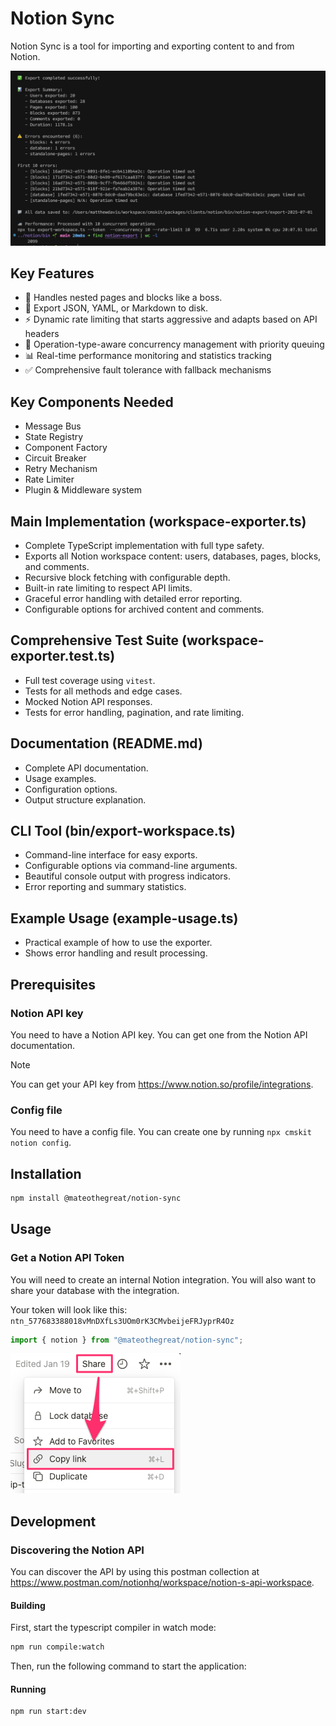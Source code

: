 # Notion Sync

Notion Sync is a tool for importing and exporting content to and from Notion.

![](2025-07-01-11-59-05.png)

## Key Features

- 💯 Handles nested pages and blocks like a boss.
- 💾 Export JSON, YAML, or Markdown to disk.
- ⚡️ Dynamic rate limiting that starts aggressive and adapts based on API headers
- 🔀 Operation-type-aware concurrency management with priority queuing
- 📊 Real-time performance monitoring and statistics tracking
- ✅ Comprehensive fault tolerance with fallback mechanisms

## Key Components Needed

- Message Bus
- State Registry
- Component Factory
- Circuit Breaker
- Retry Mechanism
- Rate Limiter
- Plugin & Middleware system

## Main Implementation (workspace-exporter.ts)

- Complete TypeScript implementation with full type safety.
- Exports all Notion workspace content: users, databases, pages, blocks, and comments.
- Recursive block fetching with configurable depth.
- Built-in rate limiting to respect API limits.
- Graceful error handling with detailed error reporting.
- Configurable options for archived content and comments.

## Comprehensive Test Suite (workspace-exporter.test.ts)

- Full test coverage using `vitest`.
- Tests for all methods and edge cases.
- Mocked Notion API responses.
- Tests for error handling, pagination, and rate limiting.

## Documentation (README.md)

- Complete API documentation.
- Usage examples.
- Configuration options.
- Output structure explanation.

## CLI Tool (bin/export-workspace.ts)

- Command-line interface for easy exports.
- Configurable options via command-line arguments.
- Beautiful console output with progress indicators.
- Error reporting and summary statistics.

## Example Usage (example-usage.ts)

- Practical example of how to use the exporter.
- Shows error handling and result processing.

## Prerequisites

### Notion API key

You need to have a Notion API key. You can get one from the Notion API documentation.

> [!NOTE]
> You can get your API key from <https://www.notion.so/profile/integrations>.

### Config file

You need to have a config file. You can create one by running `npx cmskit notion config`.

## Installation

```bash
npm install @mateothegreat/notion-sync
```

## Usage

### Get a Notion API Token

You will need to create an internal Notion integration. You will also want to share your database with the integration.

Your token will look like this: `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`

```ts
import { notion } from "@mateothegreat/notion-sync";
```

![get id](2025-07-06-01-17-38.png)

## Development

### Discovering the Notion API

You can discover the API by using this postman collection at <https://www.postman.com/notionhq/workspace/notion-s-api-workspace>.

#### Building

First, start the typescript compiler in watch mode:

```bash
npm run compile:watch
```

Then, run the following command to start the application:

#### Running

```bash
npm run start:dev
```
